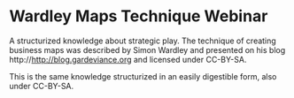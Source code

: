 Wardley Maps Technique Webinar
==================

A structurized knowledge about strategic play. The technique of creating business maps was described by Simon Wardley and presented on his blog http://http://blog.gardeviance.org and licensed under CC-BY-SA.

This is the same knowledge structurized in an easily digestible form, also under CC-BY-SA.

